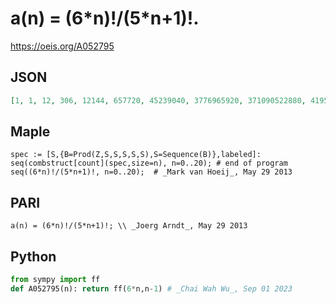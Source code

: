 # a\(n\) \= \(6\*n\)\!/\(5\*n\+1\)\!\.
https://oeis.org/A052795
## JSON
```JSON
[1, 1, 12, 306, 12144, 657720, 45239040, 3776965920, 371090522880, 41951580652800, 5364506808460800, 765606216965990400, 120639963305775513600, 20803502274492921984000, 3896911902445736638464000, 787971434323820421362688000, 171063718698166603304067072000]
```
## Maple
```Maple
spec := [S,{B=Prod(Z,S,S,S,S,S),S=Sequence(B)},labeled]: seq(combstruct[count](spec,size=n), n=0..20); # end of program
seq((6*n)!/(5*n+1)!, n=0..20);  # _Mark van Hoeij_, May 29 2013
```
## PARI
```PARI
a(n) = (6*n)!/(5*n+1)!; \\ _Joerg Arndt_, May 29 2013
```
## Python
```Python
from sympy import ff
def A052795(n): return ff(6*n,n-1) # _Chai Wah Wu_, Sep 01 2023
```
